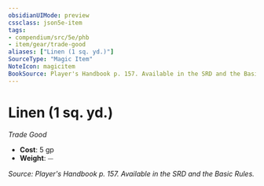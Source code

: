 ```yaml
---
obsidianUIMode: preview
cssclass: json5e-item
tags:
- compendium/src/5e/phb
- item/gear/trade-good
aliases: ["Linen (1 sq. yd.)"]
SourceType: "Magic Item"
NoteIcon: magicitem
BookSource: Player's Handbook p. 157. Available in the SRD and the Basic Rules.
---
```

# Linen (1 sq. yd.)
*Trade Good*  

- **Cost**: 5 gp
- **Weight**: ⏤

*Source: Player's Handbook p. 157. Available in the SRD and the Basic Rules.*